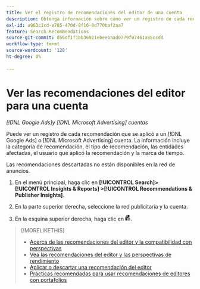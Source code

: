 ```yaml
---
title: Ver el registro de recomendaciones del editor de una cuenta
description: Obtenga información sobre cómo ver un registro de cada recomendación que se aplicó a una [!DNL Google Ads] o [!DNL Microsoft Advertising] cuenta.
exl-id: a963c1cd-e785-470d-8f16-8d770baf2aa7
feature: Search Recommendations
source-git-commit: d56df1f1bb36021ebeebaad0779f07461a85ccdd
workflow-type: tm+mt
source-wordcount: '128'
ht-degree: 0%

---
```


# Ver las recomendaciones del editor para una cuenta

*[!DNL Google Ads]y [!DNL Microsoft Advertising] cuentas*

Puede ver un registro de cada recomendación que se aplicó a un [!DNL Google Ads] o [!DNL Microsoft Advertising] cuenta. La información incluye la categoría de recomendación, el tipo de recomendación, las entidades afectadas, el usuario que aplicó la recomendación y la marca de tiempo.

Las recomendaciones descartadas no están disponibles en la red de anuncios.

1. En el menú principal, haga clic en **[!UICONTROL Search]> [!UICONTROL Insights & Reports] >[!UICONTROL Recommendations & Publisher Insights]**.

1. En la parte superior derecha, seleccione la red publicitaria y la cuenta.

1. En la esquina superior derecha, haga clic en ![Registros de recomendaciones](/help/search-social-commerce/assets/recommendations-log-view.png "Registros de recomendaciones").

>[!MORELIKETHIS]
>
>* [Acerca de las recomendaciones del editor y la compatibilidad con perspectivas](recommendation-support.md)
>* [Vea las recomendaciones del editor y las perspectivas de rendimiento](recommendation-view.md)
>* [Aplicar o descartar una recomendación del editor](recommendation-apply-dismiss.md)
>* [Prácticas recomendadas para usar recomendaciones de editores con portafolios](recommendation-best-practices.md)

